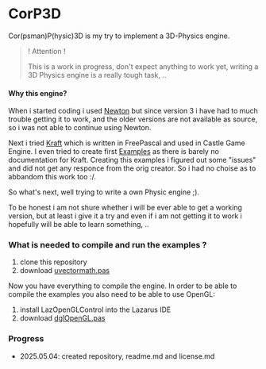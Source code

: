 # CorP3D

Cor(psman)P(hysic)3D is my try to implement a 3D-Physics engine.

>
> ! Attention !
>
> This is a work in progress, don't expect anything to work yet, writing a 3D Physics engine
> is a really tough task, ..
> 

#### Why this engine?

When i started coding i used [Newton](http://newtondynamics.com/forum/newton.php) but since version 3 i have had to much trouble getting it to work, and the older versions are not available as source, so i was not able to continue using Newton.

Next i tried [Kraft](https://github.com/BeRo1985/kraft) which is written in FreePascal and used in Castle Game Engine. I even tried to create first [Examples](https://github.com/PascalCorpsman/kraft_examples) as there is barely no documentation for Kraft. Creating this examples i figured out some "issues" and did not get any responce from the orig creator. So i had no choise as to abbandom this work too :/.

So what's next, well trying to write a own Physic engine ;).

To be honest i am not shure whether i will be ever able to get a working version, but at least i give it a try and even if i am not getting it to work i hopefully will be able to learn something, .. 

### What is needed to compile and run the examples ?

1. clone this repository
2. download [uvectormath.pas](https://github.com/PascalCorpsman/Examples/blob/master/data_control/uvectormath.pas)

Now you have everything to compile the engine. In order to be able to compile the examples you also need to be able to use OpenGL:

1. install LazOpenGLControl into the Lazarus IDE
2. download [dglOpenGL.pas](https://github.com/SaschaWillems/dglOpenGL/blob/master/dglOpenGL.pas)

### Progress
- 2025.05.04: created repository, readme.md and license.md